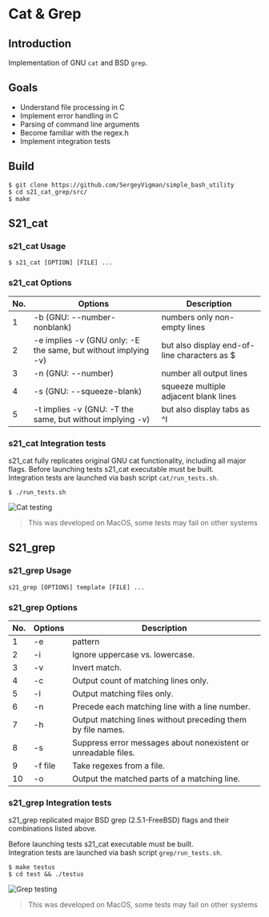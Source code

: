 # Cat & Grep

## Introduction

Implementation of GNU `cat` and BSD `grep`.

## Goals

- Understand file processing in C
- Implement error handling in C
- Parsing of command line arguments
- Become familiar with the regex.h 
- Implement integration tests

## Build

```
$ git clone https://github.com/SergeyVigman/simple_bash_utility
$ cd s21_cat_grep/src/
$ make
```

## S21_cat

### s21_cat Usage

`$ s21_cat [OPTION] [FILE] ...`

### s21_cat Options

| No. | Options | Description |
| ------ | ------ | ------ |
| 1 | -b (GNU: --number-nonblank) | numbers only non-empty lines |
| 2 | -e implies -v (GNU only: -E the same, but without implying -v) | but also display end-of-line characters as $  |
| 3 | -n (GNU: --number) | number all output lines |
| 4 | -s (GNU: --squeeze-blank) | squeeze multiple adjacent blank lines |
| 5 | -t implies -v (GNU: -T the same, but without implying -v) | but also display tabs as ^I  |

### s21_cat Integration tests

s21_cat fully replicates original GNU cat functionality, including all major flags.
Before launching tests s21_cat executable must be built. <br>
Integration tests are launched via bash script `cat/run_tests.sh`. 

```
$ ./run_tests.sh
```

![Cat testing](assets/cat_preview.gif)

> This was developed on MacOS, some tests may fail on other systems

## S21_grep

### s21_grep Usage

`s21_grep [OPTIONS] template [FILE] ...`

### s21_grep Options

| No. | Options | Description |
| ------ | ------ | ------ |
| 1 | -e | pattern |
| 2 | -i | Ignore uppercase vs. lowercase.  |
| 3 | -v | Invert match. |
| 4 | -c | Output count of matching lines only. |
| 5 | -l | Output matching files only.  |
| 6 | -n | Precede each matching line with a line number. |
| 7 | -h | Output matching lines without preceding them by file names. |
| 8 | -s | Suppress error messages about nonexistent or unreadable files. |
| 9 | -f file | Take regexes from a file. |
| 10 | -o | Output the matched parts of a matching line. |

### s21_grep Integration tests

s21_grep replicated major BSD grep (2.5.1-FreeBSD) flags and their combinations listed above. 

Before launching tests s21_cat executable must be built. <br>
Integration tests are launched via bash script `grep/run_tests.sh`. 

```
$ make testus
$ cd test && ./testus
```
![Grep testing](assets/grep_preview.gif)

> This was developed on MacOS, some tests may fail on other systems
